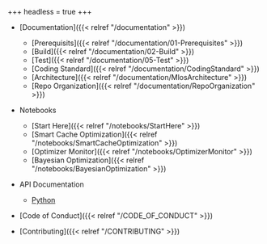 +++
headless = true
+++

- [Documentation]({{< relref "/documentation" >}})
  - [Prerequisits]({{< relref "/documentation/01-Prerequisites" >}})
  - [Build]({{< relref "/documentation/02-Build" >}})
  - [Test]({{< relref "/documentation/05-Test" >}})
  - [Coding Standard]({{< relref "/documentation/CodingStandard" >}})
  - [Architecture]({{< relref "/documentation/MlosArchitecture" >}})
  - [Repo Organization]({{< relref "/documentation/RepoOrganization" >}})

- Notebooks
  - [Start Here]({{< relref "/notebooks/StartHere" >}})
  - [Smart Cache Optimization]({{< relref "/notebooks/SmartCacheOptimization" >}})
  - [Optimizer Monitor]({{< relref "/notebooks/OptimizerMonitor" >}})
  - [Bayesian Optimization]({{< relref "/notebooks/BayesianOptimization" >}})


- API Documentation
  - [Python](/MLOS/python_api/)

- [Code of Conduct]({{< relref "/CODE_OF_CONDUCT" >}})
- [Contributing]({{< relref "/CONTRIBUTING" >}})
